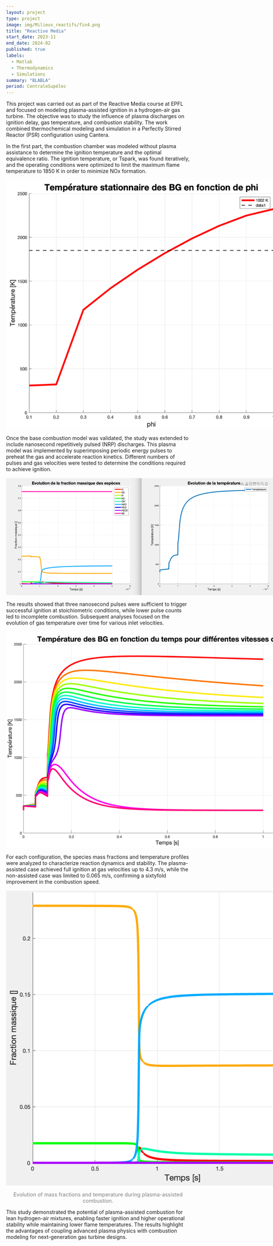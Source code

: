 ```yaml
---
layout: project
type: project
image: img/Milieux_reactifs/fin4.png
title: "Reactive Media"
start_date: 2023-11
end_date: 2024-02
published: true
labels:
  - Matlab
  - Thermodynamics
  - Simulations
summary: "BLABLA"
period: CentraleSupélec
---
```




<div class="container py-3">

<p>
This project was carried out as part of the Reactive Media course at EPFL and focused on modeling plasma-assisted ignition in a hydrogen-air gas turbine. 
The objective was to study the influence of plasma discharges on ignition delay, gas temperature, and combustion stability. 
The work combined thermochemical modeling and simulation in a Perfectly Stirred Reactor (PSR) configuration using Cantera.
</p>

<p>
In the first part, the combustion chamber was modeled without plasma assistance to determine the ignition temperature and the optimal equivalence ratio. 
The ignition temperature, or Tspark, was found iteratively, and the operating conditions were optimized to limit the maximum flame temperature to 1850 K in order to minimize NOx formation.
</p>

<p align="center">
  <img src="../img/Milieux_reactifs/check_phi.png" alt="Temperature at steady state as a function of equivalence ratio" style="max-width: 750px; margin: 1rem auto; display:block;">
</p>

<p>
Once the base combustion model was validated, the study was extended to include nanosecond repetitively pulsed (NRP) discharges. 
This plasma model was implemented by superimposing periodic energy pulses to preheat the gas and accelerate reaction kinetics. 
Different numbers of pulses and gas velocities were tested to determine the conditions required to achieve ignition.
</p>

<p align="center">
  <img src="../img/Milieux_reactifs/Tpulse3.png" alt="Temperature evolution under multiple plasma pulses showing ignition" style="max-width: 750px; margin: 1rem auto; display:block;">
</p>

<p>
The results showed that three nanosecond pulses were sufficient to trigger successful ignition at stoichiometric conditions, while lower pulse counts led to incomplete combustion. 
Subsequent analyses focused on the evolution of gas temperature over time for various inlet velocities.
</p>

<p align="center">
  <img src="../img/Milieux_reactifs/5000s_vitesse_raccourci.png" alt="Temperature evolution for different gas velocities" style="max-width: 850px; margin: 1rem auto; display:block;">
</p>

<p>
For each configuration, the species mass fractions and temperature profiles were analyzed to characterize reaction dynamics and stability. 
The plasma-assisted case achieved full ignition at gas velocities up to 4.3 m/s, while the non-assisted case was limited to 0.065 m/s, confirming a sixtyfold improvement in the combustion speed.
</p>


<p align="center">
  <img src="../img/Milieux_reactifs/fin4.png" alt="Evolution of mass fractions and temperature" style="max-width: 900px; margin: 1rem auto; display:block;">
  <span style="font-size: 0.9rem; color: gray;">Evolution of mass fractions and temperature during plasma-assisted combustion.</span>
</p>

<p>
This study demonstrated the potential of plasma-assisted combustion for lean hydrogen-air mixtures, enabling faster ignition and higher operational stability while maintaining lower flame temperatures. 
The results highlight the advantages of coupling advanced plasma physics with combustion modeling for next-generation gas turbine designs.
</p>

</div>

